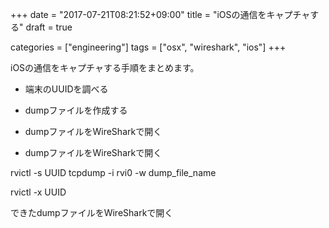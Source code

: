 +++
date = "2017-07-21T08:21:52+09:00"
title = "iOSの通信をキャプチャする"
draft = true

categories = ["engineering"]
tags = ["osx", "wireshark", "ios"]
+++

iOSの通信をキャプチャする手順をまとめます。

* 端末のUUIDを調べる
* dumpファイルを作成する
* dumpファイルをWireSharkで開く


* dumpファイルをWireSharkで開く

rvictl -s UUID
tcpdump -i rvi0 -w dump_file_name

rvictl -x UUID

できたdumpファイルをWireSharkで開く
